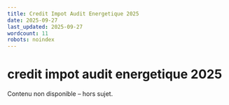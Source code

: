 ```yaml
---
title: Credit Impot Audit Energetique 2025
date: 2025-09-27
last_updated: 2025-09-27
wordcount: 11
robots: noindex
---
```


# credit impot audit energetique 2025

Contenu non disponible – hors sujet.